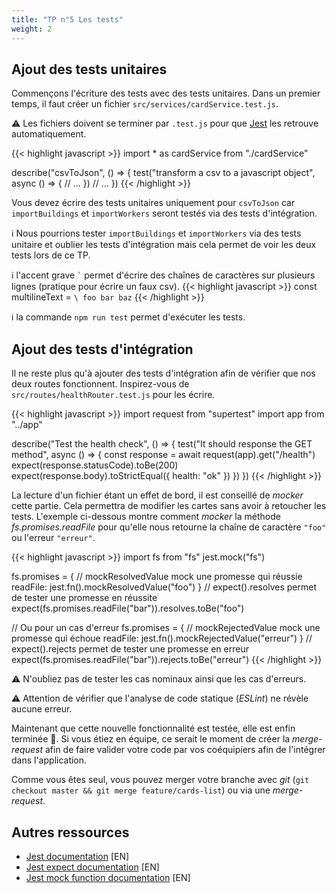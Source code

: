 ```yaml
---
title: "TP n°5 Les tests"
weight: 2
---
```


## Ajout des tests unitaires

Commençons l'écriture des tests avec des tests unitaires. Dans un premier temps, il faut créer un fichier `src/services/cardService.test.js`.

⚠️ Les fichiers doivent se terminer par `.test.js` pour que [Jest](https://jestjs.io/) les retrouve automatiquement.

{{< highlight javascript >}}
import * as cardService from "./cardService"

describe("csvToJson", () => {
  test("transform a csv to a javascript object", async () => {
    // ...
  })
  // ...
})
{{< /highlight >}}

Vous devez écrire des tests unitaires uniquement pour `csvToJson` car `importBuildings` et `importWorkers` seront testés via des tests d'intégration.

ℹ️ Nous pourrions tester `importBuildings` et `importWorkers` via des tests unitaire et oublier les tests d'intégration mais cela permet de voir les deux tests lors de ce TP.

ℹ️ l'accent grave `` ` `` permet d'écrire des chaînes de caractères sur plusieurs lignes (pratique pour écrire un faux csv).
{{< highlight javascript >}}
const multilineText = `\
foo
bar
baz`
{{< /highlight >}}

ℹ️ la commande `npm run test` permet d'exécuter les tests.

## Ajout des tests d'intégration

Il ne reste plus qu'à ajouter des tests d'intégration afin de vérifier que nos deux routes fonctionnent.
Inspirez-vous de `src/routes/healthRouter.test.js` pour les écrire. 

{{< highlight javascript >}}
import request from "supertest"
import app from "../app"

describe("Test the health check", () => {
  test("It should response the GET method", async () => {
    const response = await request(app).get("/health")
    expect(response.statusCode).toBe(200)
    expect(response.body).toStrictEqual({ health: "ok" })
  })
})
{{< /highlight >}}

La lecture d'un fichier étant un effet de bord, il est conseillé de *mocker* cette partie. Cela permettra de modifier les cartes sans avoir à retoucher les tests.
L'exemple ci-dessous montre comment *mocker* la méthode *fs.promises.readFile* pour qu'elle nous retourne la chaîne de caractère `"foo"` ou l'erreur `"erreur"`.

{{< highlight javascript >}}
import fs from "fs"
jest.mock("fs")

fs.promises = {
  // mockResolvedValue mock une promesse qui réussie
  readFile: jest.fn().mockResolvedValue("foo")
}
// expect().resolves permet de tester une promesse en réussite
expect(fs.promises.readFile("bar")).resolves.toBe("foo")

// Ou pour un cas d'erreur
fs.promises = {
  // mockRejectedValue mock une promesse qui échoue
  readFile: jest.fn().mockRejectedValue("erreur")
}
// expect().rejects permet de tester une promesse en erreur
expect(fs.promises.readFile("bar")).rejects.toBe("erreur")
{{< /highlight >}}

⚠️ N'oubliez pas de tester les cas nominaux ainsi que les cas d'erreurs.

⚠️ Attention de vérifier que l'analyse de code statique (*ESLint*) ne révèle aucune erreur.

Maintenant que cette nouvelle fonctionnalité est testée, elle est enfin terminée 🎉.
Si vous étiez en équipe, ce serait le moment de créer la *merge-request* afin de faire valider votre code par vos coéquipiers afin de l'intégrer dans l'application.

Comme vous êtes seul, vous pouvez merger votre branche avec *git* (`git checkout master && git merge feature/cards-list`) ou via une *merge-request*.

## Autres ressources

 * [Jest documentation](https://jestjs.io/docs/en/getting-started) [EN]
 * [Jest expect documentation](https://jestjs.io/docs/en/expect) [EN]
 * [Jest mock function documentation](https://jestjs.io/docs/en/mock-function-api) [EN]
